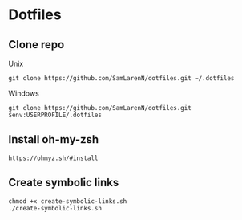 # Dotfiles

## Clone repo
Unix
```
git clone https://github.com/SamLarenN/dotfiles.git ~/.dotfiles
```

Windows
```
git clone https://github.com/SamLarenN/dotfiles.git $env:USERPROFILE/.dotfiles
```

## Install oh-my-zsh
```
https://ohmyz.sh/#install
```

## Create symbolic links
```
chmod +x create-symbolic-links.sh
./create-symbolic-links.sh
```

